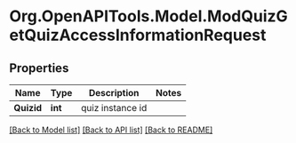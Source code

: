# Org.OpenAPITools.Model.ModQuizGetQuizAccessInformationRequest

## Properties

Name | Type | Description | Notes
------------ | ------------- | ------------- | -------------
**Quizid** | **int** | quiz instance id | 

[[Back to Model list]](../README.md#documentation-for-models) [[Back to API list]](../README.md#documentation-for-api-endpoints) [[Back to README]](../README.md)

